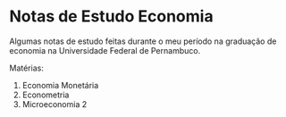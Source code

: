 # Notas de Estudo Economia
Algumas notas de estudo feitas durante o meu período na graduação de economia na Universidade Federal de Pernambuco.

Matérias:
1. Economia Monetária
2. Econometria
3. Microeconomia 2
